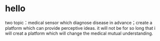 # hello
two topic：medical sensor which diagnose disease in advance；create a platform which can provide perceptive ideas. 
it will not be for so long that i will creat a platform which will change the medical mutual understanding.
